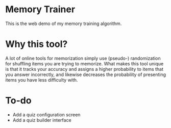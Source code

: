 # Memory Trainer
This is the web demo of my memory training algorithm.

# Why this tool?
A lot of online tools for memorization simply use (pseudo-) randomization for shuffling items you are trying to memorize. What makes this tool unique is that it tracks your accuracy and assigns a higher probability to items that you answer incorrectly, and likewise decreases the probability of presenting items you have less difficulty with.
<!-- Name ideas
Memory Trainer
Memory Speed Trainer
Recall Trainer
Memory Coach
-->

# To-do
- Add a quiz configuration screen
- Add a quiz builder interface
